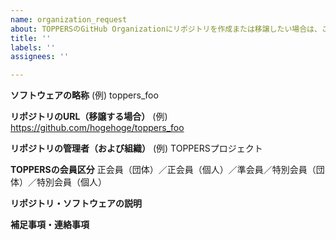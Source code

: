 ```yaml
---
name: organization_request
about: TOPPERSのGitHub Organizationにリポジトリを作成または移譲したい場合は、このテンプレートをご利用ください。
title: ''
labels: ''
assignees: ''

---
```


**ソフトウェアの略称**
(例) toppers_foo

**リポジトリのURL（移譲する場合）**
(例) https://github.com/hogehoge/toppers_foo

**リポジトリの管理者（および組織）**
(例) TOPPERSプロジェクト

**TOPPERSの会員区分**
正会員（団体）／正会員（個人）／準会員／特別会員（団体）／特別会員（個人）

**リポジトリ・ソフトウェアの説明**


**補足事項・連絡事項**
